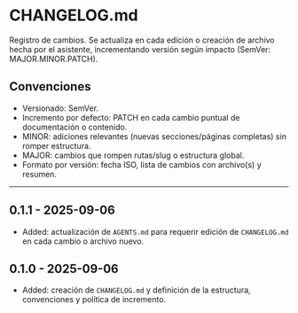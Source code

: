 # CHANGELOG.md

Registro de cambios. Se actualiza en cada edición o creación de archivo hecha por el asistente, incrementando versión según impacto (SemVer: MAJOR.MINOR.PATCH).

## Convenciones
- Versionado: SemVer.
- Incremento por defecto: PATCH en cada cambio puntual de documentación o contenido.
- MINOR: adiciones relevantes (nuevas secciones/páginas completas) sin romper estructura.
- MAJOR: cambios que rompen rutas/slug o estructura global.
- Formato por versión: fecha ISO, lista de cambios con archivo(s) y resumen.

---

## 0.1.1 - 2025-09-06

- Added: actualización de `AGENTS.md` para requerir edición de `CHANGELOG.md` en cada cambio o archivo nuevo.

## 0.1.0 - 2025-09-06

- Added: creación de `CHANGELOG.md` y definición de la estructura, convenciones y política de incremento.
